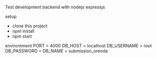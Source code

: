 Test development backend with nodejs expressjs

setup
- clone this project
- npm install
- npm start

environtment
PORT = 4000
DB_HOST = localhost
DB_USERNAME = root
DB_PASSWORD = 
DB_NAME = submission_orenda


